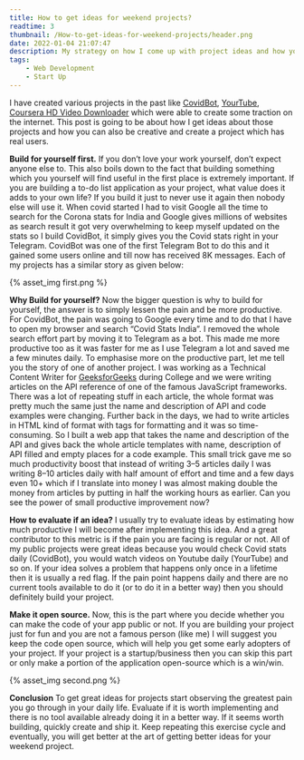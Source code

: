 ```yaml
---
title: How to get ideas for weekend projects?
readtime: 3
thumbnail: /How-to-get-ideas-for-weekend-projects/header.png
date: 2022-01-04 21:07:47
description: My strategy on how I come up with project ideas and how you can too.
tags:
    - Web Development
    - Start Up
---
```


I have created various projects in the past like [<u>CovidBot</u>](https://github.com/Tele-Bots/CovidBot), [<u>YourTube</u>](https://github.com/gurrrung/YourTube), [<u>Coursera HD Video Downloader</u>](https://bit.ly/getCHVD) which were able to create some traction on the internet. This post is going to be about how I get ideas about those projects and how you can also be creative and create a project which has real users.

**Build for yourself first.** If you don’t love your work yourself, don’t expect anyone else to. This also boils down to the fact that building something which you yourself will find useful in the first place is extremely important. If you are building a to-do list application as your project, what value does it adds to your own life? If you build it just to never use it again then nobody else will use it. When covid started I had to visit Google all the time to search for the Corona stats for India and Google gives millions of websites as search result it got very overwhelming to keep myself updated on the stats so I build CovidBot, it simply gives you the Covid stats right in your Telegram. CovidBot was one of the first Telegram Bot to do this and it gained some users online and till now has received 8K messages. Each of my projects has a similar story as given below:

{% asset_img first.png %}

**Why Build for yourself?** Now the bigger question is why to build for yourself, the answer is to simply lessen the pain and be more productive. For CovidBot, the pain was going to Google every time and to do that I have to open my browser and search “Covid Stats India”. I removed the whole search effort part by moving it to Telegram as a bot. This made me more productive too as it was faster for me as I use Telegram a lot and saved me a few minutes daily. To emphasise more on the productive part, let me tell you the story of one of another project. I was working as a Technical Content Writer for [<u>GeeksforGeeks</u>](https://www.geeksforgeeks.org/) during College and we were writing articles on the API reference of one of the famous JavaScript frameworks. There was a lot of repeating stuff in each article, the whole format was pretty much the same just the name and description of API and code examples were changing. Further back in the days, we had to write articles in HTML kind of format with tags for formatting and it was so time-consuming. So I built a web app that takes the name and description of the API and gives back the whole article templates with name, description of API filled and empty places for a code example. This small trick gave me so much productivity boost that instead of writing 3–5 articles daily I was writing 8–10 articles daily with half amount of effort and time and a few days even 10+ which if I translate into money I was almost making double the money from articles by putting in half the working hours as earlier. Can you see the power of small productive improvement now?

**How to evaluate if an idea?** I usually try to evaluate ideas by estimating how much productive I will become after implementing this idea. And a great contributor to this metric is if the pain you are facing is regular or not. All of my public projects were great ideas because you would check Covid stats daily (CovidBot), you would watch videos on Youtube daily (YourTube) and so on. If your idea solves a problem that happens only once in a lifetime then it is usually a red flag. If the pain point happens daily and there are no current tools available to do it (or to do it in a better way) then you should definitely build your project.

**Make it open source.** Now, this is the part where you decide whether you can make the code of your app public or not. If you are building your project just for fun and you are not a famous person (like me) I will suggest you keep the code open source, which will help you get some early adopters of your project. If your project is a startup/business then you can skip this part or only make a portion of the application open-source which is a win/win.

{% asset_img second.png %}

**Conclusion** To get great ideas for projects start observing the greatest pain you go through in your daily life. Evaluate if it is worth implementing and there is no tool available already doing it in a better way. If it seems worth building, quickly create and ship it. Keep repeating this exercise cycle and eventually, you will get better at the art of getting better ideas for your weekend project.
